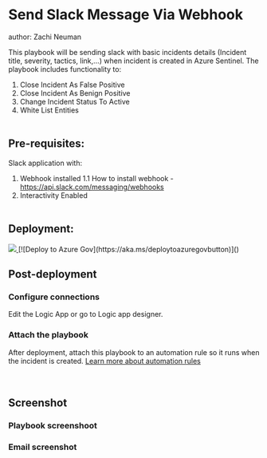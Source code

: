 # Send Slack Message Via Webhook
author: Zachi Neuman

This playbook will be sending slack with basic incidents details (Incident title, severity, tactics, link,…) when incident is created in Azure Sentinel.
The playbook includes functionality to:
1. Close Incident As False Positive
2. Close Incident As Benign Positive
3. Change Incident Status To Active
4. White List Entities
<br/><br/>
## Pre-requisites:
Slack application with: 
1. Webhook installed
1.1 How to install webhook - https://api.slack.com/messaging/webhooks
2. Interactivity Enabled
<br/><br/>
## Deployment:

<a href="https://portal.azure.com/#create/Microsoft.Template/uri/https://raw.githubusercontent.com/Azure/Azure-Sentinel/master/Playbooks/Send-Slack-Message-Webhook/incident-trigger/azuredeploy.json" target="_blank">
    <img src="https://aka.ms/deploytoazurebutton""/>
</a>
[![Deploy to Azure Gov](https://aka.ms/deploytoazuregovbutton)]()

## Post-deployment

### Configure connections
Edit the Logic App or go to Logic app designer.<br/>

### Attach the playbook
After deployment, attach this playbook to an automation rule so it runs when the incident is created.
[Learn more about automation rules](https://docs.microsoft.com/azure/sentinel/automate-incident-handling-with-automation-rules#creating-and-managing-automation-rules)<br/>
<br/><br/>
## Screenshot
### Playbook screenshoot
### Email screenshot
